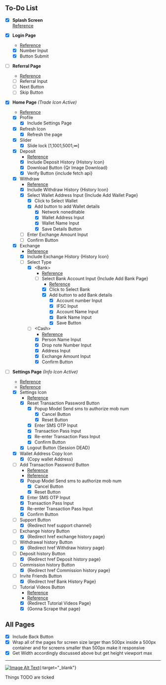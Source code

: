 ## To-Do List

- [x] **Splash Screen**  
  <a href="https://i.ibb.co/n34BQMv/Screenshot-20240505-023727.png" target="_blank">Reference</a>

- [x] **Login Page**  
    - <a href="https://i.ibb.co/7zLd9CY/Screenshot-20240505-023744.png" target="_blank">Reference</a>  
    - [x] Number Input  
    - [x] Button Submit

- [ ] **Referral Page**  
    - <a href="https://i.ibb.co/dtgtbt7/Screenshot-20240505-023831.png" target="_blank">Reference</a>  
    - [ ] Referral Input  
    - [ ] Next Button  
    - [ ] Skip Button

- [x] **Home Page** *(Trade Icon Active)*  
    - <a href="https://i.ibb.co/Jv4wsnL/Screenshot-20240505-023948.png" target="_blank">Reference</a>  
    - [x] Profile  
        - [x] Include Settings Page  
    - [x] Refresh Icon  
        - [x] Refresh the page  
    - [x] Slider  
        - [x] Slide lock [1,1001,5001,∞]  
    - [x] Deposit  
        - <a href="https://i.ibb.co/DkQvP9C/Screenshot-20240505-031156.png" target="_blank">Reference</a>  
        - [x] Include Deposit History {History Icon}  
        - [x] Download Button {Qr Image Download}  
        - [x] Verify Button {include fetch api}  
    - [x] Withdraw  
        - <a href="https://i.ibb.co/qgxPdJt/Screenshot-20240505-024128.png" target="_blank">Reference</a>  
        - [x] Include Withdraw History {History Icon}  
        - [x] Select Wallet Address Input {Include Add Wallet Page}  
            - [x] Click to Select Wallet  
            - [x] Add button to add Wallet details  
                - [x] Network noneditable  
                - [x] Wallet Address Input  
                - [x] Wallet Name Input  
                - [x] Save Details Button  
        - [ ] Enter Exchange Amount Input  
        - [ ] Confirm Button  
    - [x] Exchange  
        - <a href="https://i.ibb.co/XVTy5tT/Screenshot-20240505-024145.png" target="_blank">Reference</a>  
        - [x] Include Exchange History {History Icon}  
        - [ ] Select Type  
            - [x] &lt;Bank&gt;  
                - <a href="https://i.ibb.co/WKRz6pP/Screenshot-20240505-024134.png" target="_blank">Reference</a>  
                - [ ] Select Bank Account Input {Include Add Bank Page}  
                    - <a href="https://i.ibb.co/BKHCCnF/Screenshot-20240505-024517.png" target="_blank">Reference</a>  
                    - [x] Click to Select Bank  
                    - [x] Add button to add Bank details  
                        - [x] Account number Input  
                        - [x] IFSC Input  
                        - [x] Account Name Input  
                        - [x] Bank Name Input  
                        - [x] Save Button  
            - [ ] &lt;Cash&gt;  
                - <a href="https://i.ibb.co/XzZBxh7/Screenshot-20240505-024149.png" target="_blank">Reference</a>  
                - [x] Person Name Input  
                - [x] Drop note Number Input  
                - [x] Address Input  
                - [x] Exchange Amount Input  
                - [x] Confirm Button

- [ ] **Settings Page** *(Info Icon Active)*  
    - <a href="https://i.ibb.co/gM5p5MZ/Screenshot-20240505-023958.png" target="_blank">Reference</a>  
    - <a href="https://i.ibb.co/xzgH3n3/Screenshot-20240505-024002.png" target="_blank">Reference</a>  
    - [x] Settings Icon  
        - <a href="https://i.ibb.co/zbtNr0H/Screenshot-20240505-024019.png" target="_blank">Reference</a>  
        - [x] Reset Transaction Password Button  
            - [x] Popup Model Send sms to authorize mob num  
                - [x] Cancel Button  
                - [x] Reset Button  
            - [x] Enter SMS OTP Input  
            - [x] Transaction Pass Input  
            - [x] Re-enter Transaction Pass Input  
            - [x] Confirm Button  
        - [x] Logout Button {Session DEAD}  
    - [x] Wallet Address Copy Icon  
        - [x] {Copy wallet Address}  
    - [ ] Add Transaction Password Button  
        - <a href="https://i.ibb.co/p3c7yX3/Screenshot-20240505-024029.png" target="_blank">Reference</a>  
        - <a href="https://i.ibb.co/3TDtRj0/Screenshot-20240505-024023.png" target="_blank">Reference</a>  
        - [x] Popup Model Send sms to authorize mob num  
            - [x] Cancel Button  
            - [x] Reset Button  
        - [x] Enter SMS OTP Input  
        - [x] Transaction Pass Input  
        - [x] Re-enter Transaction Pass Input  
        - [x] Confirm Button  
    - [ ] Support Button  
        - [x] {Redirect href support channel}  
    - [ ] Exchange history Button  
        - [x] {Redirect href exchange history page}  
    - [ ] Withdrawal history Button  
        - [x] {Redirect href Withdraw history page}  
    - [ ] Deposit history Button  
        - [x] {Redirect href Deposit history page}  
    - [ ] Commission history Button  
        - [x] {Redirect href Commission history page}  
    - [ ] Invite Friends Button  
        - [x] {Redirect href Bank History Page}  
    - [ ] Tutorial Videos Button  
        - <a href="https://i.ibb.co/v4PY7Mh/Screenshot-20240505-024102.png" target="_blank">Reference</a>  
        - <a href="https://i.ibb.co/hWLk05s/Screenshot-20240505-024105.png" target="_blank">Reference</a>  
        - [x] {Redirect Tutorial Videos Page}  
        - [x] {Gonna Scrape that page}

## All Pages  
- [x] Include Back Button  
- [x] Wrap all of the pages for screen size larger than 500px inside a 500px container and for screens smaller than 500px make it responsive  
- [x] Get Width accordingly discussed above but get height viewport max  

---
[![Image Alt Text](https://i.ibb.co/hWLk05s/Screenshot-20240505-024105.png)](https://i.ibb.co/hWLk05s/Screenshot-20240505-024105.png){:target="_blank"}

Things TODO are ticked
